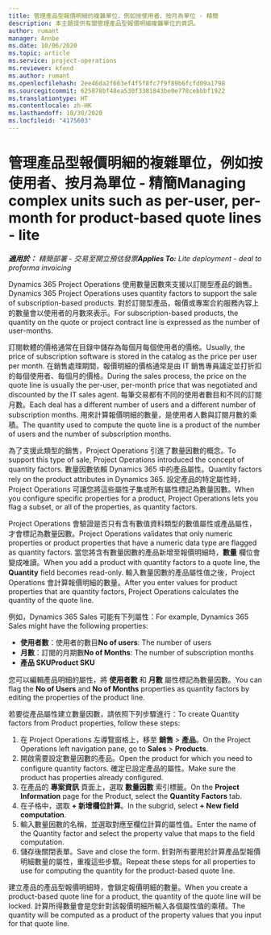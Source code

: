 ```yaml
---
title: 管理產品型報價明細的複雜單位，例如按使用者、按月為單位 - 精簡
description: 本主題提供有關管理產品型報價明細複雜單位的資訊。
author: rumant
manager: Annbe
ms.date: 10/06/2020
ms.topic: article
ms.service: project-operations
ms.reviewer: kfend
ms.author: rumant
ms.openlocfilehash: 2ee46da2f663ef4f5f8fc7f9f89b6fcfd09a1798
ms.sourcegitcommit: 625878bf48ea530f3381843be0e778cebbbf1922
ms.translationtype: HT
ms.contentlocale: zh-HK
ms.lasthandoff: 10/30/2020
ms.locfileid: "4175603"
---
```

# <a name="managing-complex-units-such-as-per-user-per-month-for-product-based-quote-lines---lite"></a><span data-ttu-id="2c7ed-103">管理產品型報價明細的複雜單位，例如按使用者、按月為單位 - 精簡</span><span class="sxs-lookup"><span data-stu-id="2c7ed-103">Managing complex units such as per-user, per-month for product-based quote lines - lite</span></span>

<span data-ttu-id="2c7ed-104">_**適用於：** 精簡部署 - 交易至開立預估發票_</span><span class="sxs-lookup"><span data-stu-id="2c7ed-104">_**Applies To:** Lite deployment - deal to proforma invoicing_</span></span>

<span data-ttu-id="2c7ed-105">Dynamics 365 Project Operations 使用數量因數來支援以訂閱型產品的銷售。</span><span class="sxs-lookup"><span data-stu-id="2c7ed-105">Dynamics 365 Project Operations uses quantity factors to support the sale of subscription-based products.</span></span> <span data-ttu-id="2c7ed-106">對於訂閱型產品，報價或專案合約服務內容上的數量會以使用者的月數來表示。</span><span class="sxs-lookup"><span data-stu-id="2c7ed-106">For subscription-based products, the quantity on the quote or project contract line is expressed as the number of user-months.</span></span>

<span data-ttu-id="2c7ed-107">訂閱軟體的價格通常在目錄中儲存為每個月每個使用者的價格。</span><span class="sxs-lookup"><span data-stu-id="2c7ed-107">Usually, the price of subscription software is stored in the catalog as the price per user per month.</span></span> <span data-ttu-id="2c7ed-108">在銷售處理期間，報價明細的價格通常是由 IT 銷售專員議定並打折扣的每個使用者、每個月的價格。</span><span class="sxs-lookup"><span data-stu-id="2c7ed-108">During the sales process, the price on the quote line is usually the per-user, per-month price that was negotiated and discounted by the IT sales agent.</span></span> <span data-ttu-id="2c7ed-109">每筆交易都有不同的使用者數目和不同的訂閱月數。</span><span class="sxs-lookup"><span data-stu-id="2c7ed-109">Each deal has a different number of users and a different number of subscription months.</span></span> <span data-ttu-id="2c7ed-110">用來計算報價明細的數量，是使用者人數與訂閱月數的乘積。</span><span class="sxs-lookup"><span data-stu-id="2c7ed-110">The quantity used to compute the quote line is a product of the number of users and the number of subscription months.</span></span>

<span data-ttu-id="2c7ed-111">為了支援此類型的銷售，Project Operations 引進了數量因數的概念。</span><span class="sxs-lookup"><span data-stu-id="2c7ed-111">To support this type of sale, Project Operations introduced the concept of quantity factors.</span></span> <span data-ttu-id="2c7ed-112">數量因數依賴 Dynamics 365 中的產品屬性。</span><span class="sxs-lookup"><span data-stu-id="2c7ed-112">Quantity factors rely on the product attributes in Dynamics 365.</span></span> <span data-ttu-id="2c7ed-113">設定產品的特定屬性時，Project Operations 可讓您將這些屬性子集或所有屬性標記為數量因數。</span><span class="sxs-lookup"><span data-stu-id="2c7ed-113">When you configure specific properties for a product, Project Operations lets you flag a subset, or all of the properties, as quantity factors.</span></span>

<span data-ttu-id="2c7ed-114">Project Operations 會驗證是否只有含有數值資料類型的數值屬性或產品屬性，才會標記為數量因數。</span><span class="sxs-lookup"><span data-stu-id="2c7ed-114">Project Operations validates that only numeric properties or product properties that have a numeric data type are flagged as quantity factors.</span></span> <span data-ttu-id="2c7ed-115">當您將含有數量因數的產品新增至報價明細時，**數量** 欄位會變成唯讀。</span><span class="sxs-lookup"><span data-stu-id="2c7ed-115">When you add a product with quantity factors to a quote line, the **Quantity** field becomes read-only.</span></span> <span data-ttu-id="2c7ed-116">輸入數量因數的產品屬性值之後，Project Operations 會計算報價明細的數量。</span><span class="sxs-lookup"><span data-stu-id="2c7ed-116">After you enter values for product properties that are quantity factors, Project Operations calculates the quantity of the quote line.</span></span>

<span data-ttu-id="2c7ed-117">例如，Dynamics 365 Sales 可能有下列屬性：</span><span class="sxs-lookup"><span data-stu-id="2c7ed-117">For example, Dynamics 365 Sales might have the following properties:</span></span>

- <span data-ttu-id="2c7ed-118">**使用者數**：使用者的數目</span><span class="sxs-lookup"><span data-stu-id="2c7ed-118">**No of users**: The number of users</span></span>
- <span data-ttu-id="2c7ed-119">**月數**：訂閱的月期數</span><span class="sxs-lookup"><span data-stu-id="2c7ed-119">**No of Months**: The number of subscription months</span></span>
- <span data-ttu-id="2c7ed-120">**產品 SKU**</span><span class="sxs-lookup"><span data-stu-id="2c7ed-120">**Product SKU**</span></span>

<span data-ttu-id="2c7ed-121">您可以編輯產品明細的屬性，將 **使用者數** 和 **月數** 屬性標記為數量因數。</span><span class="sxs-lookup"><span data-stu-id="2c7ed-121">You can flag the **No of Users** and **No of Months** properties as quantity factors by editing the properties of the product line.</span></span>

<span data-ttu-id="2c7ed-122">若要從產品屬性建立數量因數，請依照下列步驟進行：</span><span class="sxs-lookup"><span data-stu-id="2c7ed-122">To create Quantity factors from Product properties, follow these steps:</span></span>

1. <span data-ttu-id="2c7ed-123">在 Project Operations 左導覽窗格上，移至 **銷售** > **產品**。</span><span class="sxs-lookup"><span data-stu-id="2c7ed-123">On the Project Operations left navigation pane, go to **Sales** > **Products**.</span></span>
2. <span data-ttu-id="2c7ed-124">開啟需要設定數量因數的產品。</span><span class="sxs-lookup"><span data-stu-id="2c7ed-124">Open the product for which you need to configure quantity factors.</span></span> <span data-ttu-id="2c7ed-125">確定已設定產品的屬性。</span><span class="sxs-lookup"><span data-stu-id="2c7ed-125">Make sure the product has properties already configured.</span></span>
3. <span data-ttu-id="2c7ed-126">在產品的 **專案資訊** 頁面上，選取 **數量因數** 索引標籤。</span><span class="sxs-lookup"><span data-stu-id="2c7ed-126">On the **Project Information** page for the Product, select the **Quantity Factors** tab.</span></span>
4. <span data-ttu-id="2c7ed-127">在子格中，選取 **+ 新增欄位計算**。</span><span class="sxs-lookup"><span data-stu-id="2c7ed-127">In the subgrid, select **+ New field computation**.</span></span>
5. <span data-ttu-id="2c7ed-128">輸入數量因數的名稱，並選取對應至欄位計算的屬性值。</span><span class="sxs-lookup"><span data-stu-id="2c7ed-128">Enter the name of the Quantity factor and select the property value that maps to the field computation.</span></span>
6. <span data-ttu-id="2c7ed-129">儲存後關閉表單。</span><span class="sxs-lookup"><span data-stu-id="2c7ed-129">Save and close the form.</span></span> <span data-ttu-id="2c7ed-130">針對所有要用於計算產品型報價明細數量的屬性，重複這些步驟。</span><span class="sxs-lookup"><span data-stu-id="2c7ed-130">Repeat these steps for all properties to use for computing the quantity for the product-based quote line.</span></span>

<span data-ttu-id="2c7ed-131">建立產品的產品型報價明細時，會鎖定報價明細的數量。</span><span class="sxs-lookup"><span data-stu-id="2c7ed-131">When you create a product-based quote line for a product, the quantity of the quote line will be locked.</span></span> <span data-ttu-id="2c7ed-132">計算所得數量會是您針對該報價明細所輸入各個屬性值的乘積。</span><span class="sxs-lookup"><span data-stu-id="2c7ed-132">The quantity will be computed as a product of the property values that you input for that quote line.</span></span>
